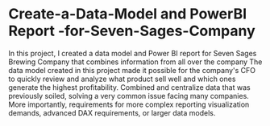 # Create-a-Data-Model and PowerBI Report -for-Seven-Sages-Company
In this project, I created a data model and Power BI report for Seven Sages Brewing Company that combines information from all over the company
The data model created in this project made it possible for the company's CFO to quickly review and analyze what product sell well and which ones generate the highest profitability.
Combined and centralize data that was previously soiled, solving a very common issue facing many companies.
More importantly, requirements for more complex reporting visualization demands, advanced DAX requirements, or larger data models.

